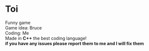 # Toi
Funny game  
Game idea: Bruce  
Coding: Me  
Made in **C++** the best coding language!   
**if you have any issues please report them to me and I will fix them**

